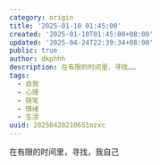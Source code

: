 ```yaml
---
category: origin
title: '2025-01-10 01:45:00'
created: '2025-01-10T01:45:00+08:00'
updated: '2025-04-24T22:39:34+08:00'
public: true
author: dkphhh
description: 在有限的时间里，寻找……
tags:
  - 自我
  - 心理
  - 随笔
  - 情绪
  - 生活
uuid: 20250420210651ozxc
---
```


在有限的时间里，寻找，我自己
